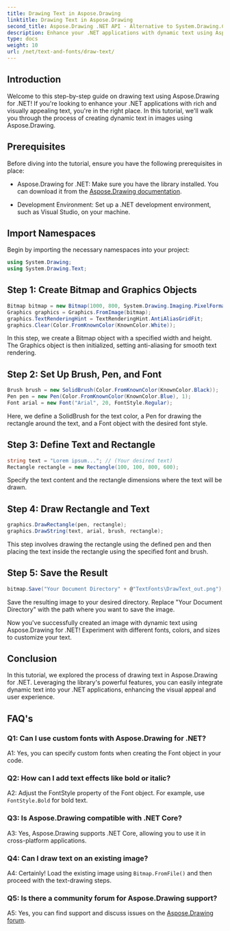 ```yaml
---
title: Drawing Text in Aspose.Drawing
linktitle: Drawing Text in Aspose.Drawing
second_title: Aspose.Drawing .NET API - Alternative to System.Drawing.Common
description: Enhance your .NET applications with dynamic text using Aspose.Drawing for .NET. Follow our step-by-step guide to draw text, customize fonts, and create visually appealing images.
type: docs
weight: 10
url: /net/text-and-fonts/draw-text/
---
```

## Introduction

Welcome to this step-by-step guide on drawing text using Aspose.Drawing for .NET! If you're looking to enhance your .NET applications with rich and visually appealing text, you're in the right place. In this tutorial, we'll walk you through the process of creating dynamic text in images using Aspose.Drawing.

## Prerequisites

Before diving into the tutorial, ensure you have the following prerequisites in place:

- Aspose.Drawing for .NET: Make sure you have the library installed. You can download it from the [Aspose.Drawing documentation](https://reference.aspose.com/drawing/net/).

- Development Environment: Set up a .NET development environment, such as Visual Studio, on your machine.

## Import Namespaces

Begin by importing the necessary namespaces into your project:

```csharp
using System.Drawing;
using System.Drawing.Text;
```

## Step 1: Create Bitmap and Graphics Objects

```csharp
Bitmap bitmap = new Bitmap(1000, 800, System.Drawing.Imaging.PixelFormat.Format32bppPArgb);
Graphics graphics = Graphics.FromImage(bitmap);
graphics.TextRenderingHint = TextRenderingHint.AntiAliasGridFit;
graphics.Clear(Color.FromKnownColor(KnownColor.White));
```

In this step, we create a Bitmap object with a specified width and height. The Graphics object is then initialized, setting anti-aliasing for smooth text rendering.

## Step 2: Set Up Brush, Pen, and Font

```csharp
Brush brush = new SolidBrush(Color.FromKnownColor(KnownColor.Black));
Pen pen = new Pen(Color.FromKnownColor(KnownColor.Blue), 1);
Font arial = new Font("Arial", 20, FontStyle.Regular);
```

Here, we define a SolidBrush for the text color, a Pen for drawing the rectangle around the text, and a Font object with the desired font style.

## Step 3: Define Text and Rectangle

```csharp
string text = "Lorem ipsum..."; // (Your desired text)
Rectangle rectangle = new Rectangle(100, 100, 800, 600);
```

Specify the text content and the rectangle dimensions where the text will be drawn.

## Step 4: Draw Rectangle and Text

```csharp
graphics.DrawRectangle(pen, rectangle);
graphics.DrawString(text, arial, brush, rectangle);
```

This step involves drawing the rectangle using the defined pen and then placing the text inside the rectangle using the specified font and brush.

## Step 5: Save the Result

```csharp
bitmap.Save("Your Document Directory" + @"TextFonts\DrawText_out.png");
```

Save the resulting image to your desired directory. Replace "Your Document Directory" with the path where you want to save the image.

Now you've successfully created an image with dynamic text using Aspose.Drawing for .NET! Experiment with different fonts, colors, and sizes to customize your text.

## Conclusion

In this tutorial, we explored the process of drawing text in Aspose.Drawing for .NET. Leveraging the library's powerful features, you can easily integrate dynamic text into your .NET applications, enhancing the visual appeal and user experience.

## FAQ's

### Q1: Can I use custom fonts with Aspose.Drawing for .NET?

A1: Yes, you can specify custom fonts when creating the Font object in your code.

### Q2: How can I add text effects like bold or italic?

A2: Adjust the FontStyle property of the Font object. For example, use `FontStyle.Bold` for bold text.

### Q3: Is Aspose.Drawing compatible with .NET Core?

A3: Yes, Aspose.Drawing supports .NET Core, allowing you to use it in cross-platform applications.

### Q4: Can I draw text on an existing image?

A4: Certainly! Load the existing image using `Bitmap.FromFile()` and then proceed with the text-drawing steps.

### Q5: Is there a community forum for Aspose.Drawing support?

A5: Yes, you can find support and discuss issues on the [Aspose.Drawing forum](https://forum.aspose.com/c/diagram/17).
